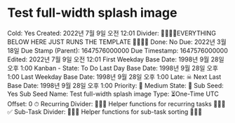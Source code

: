 # Test full-width splash image

Cold: Yes
Created: 2022년 7월 9일 오전 12:01
Divider: 🛑🛑🛑🛑EVERYTHING BELOW HERE JUST RUNS THE TEMPLATE 🛑🛑🛑🛑
Done: No
Due: 2022년 3월 18일
Due Stamp (Parent): 1647576000000
Due Timestamp: 1647576000000
Edited: 2022년 7월 9일 오전 12:01
First Weekday Base Date: 1998년 9월 28일 오후 1:00
Kanban - State: To Do
Last Day Base Date: 1998년 9월 28일 오후 1:00
Last Weekday Base Date: 1998년 9월 28일 오후 1:00
Late: ☠
Next Last Base Date: 1998년 9월 28일 오후 1:00
Priority: 🧀 Medium
State: 🔴
Sub Seed: Yes
Sub Seed Name: Test full-width splash image
Type: ⏳One-Time
UTC Offset: 0
⏱ Recurring Divider: 🛑🛑🛑 Helper functions for recurring tasks 🛑🛑🛑
✅ Sub-Task Divider: 🛑🛑🛑 Helper functions for sub-task sorting 🛑🛑🛑